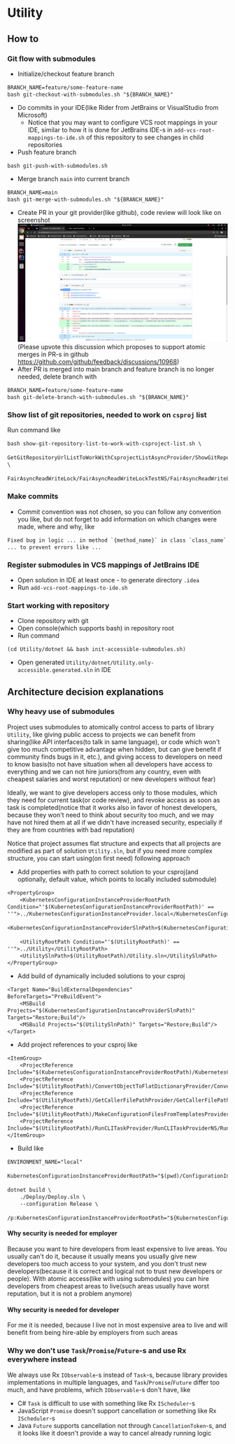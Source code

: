 # Utility
## How to
### Git flow with submodules
- Initialize/checkout feature branch
```
BRANCH_NAME=feature/some-feature-name
bash git-checkout-with-submodules.sh "${BRANCH_NAME}"
```
- Do commits in your IDE(like Rider from JetBrains or VisualStudio from Microsoft)
  - Notice that you may want to configure VCS root mappings in your IDE, similar to how it is done for JetBrains IDE-s in `add-vcs-root-mappings-to-ide.sh` of this repository to see changes in child repositories
- Push feature branch
```
bash git-push-with-submodules.sh
```
- Merge branch `main` into current branch
```
BRANCH_NAME=main
bash git-merge-with-submodules.sh "${BRANCH_NAME}"
```
- Create PR in your git provider(like github), code review will look like on screenshot
  ![Code review with submodules](code-review-with-submodules.png?raw=true "Code review with submodules")
  (Please upvote this discussion which proposes to support atomic merges in PR-s in github https://github.com/github/feedback/discussions/10968)
- After PR is merged into main branch and feature branch is no longer needed, delete branch with
```
BRANCH_NAME=feature/some-feature-name
bash git-delete-branch-with-submodules.sh "${BRANCH_NAME}"
```
### Show list of git repositories, needed to work on `csproj` list
Run command like
```
bash show-git-repository-list-to-work-with-csproject-list.sh \
    GetGitRepositoryUrlListToWorkWithCsprojectListAsyncProvider/ShowGitRepositoryUrlListToWorkWithCsprojectListCli/ShowGitRepositoryUrlListToWorkWithCsprojectListCli.csproj \
    FairAsyncReadWriteLock/FairAsyncReadWriteLockTestNS/FairAsyncReadWriteLockTestNS.csproj
```
### Make commits
- Commit convention was not chosen, so you can follow any convention you like, but do not forget to add information on which changes were made, where and why, like
```
Fixed bug in logic ... in method `{method_name}` in class `class_name` ... to prevent errors like ...
```
### Register submodules in VCS mappings of JetBrains IDE
- Open solution in IDE at least once - to generate directory `.idea`
- Run `add-vcs-root-mappings-to-ide.sh`
### Start working with repository
- Clone repository with git
- Open console(which supports bash) in repository root
- Run command
```
(cd Utility/dotnet && bash init-accessible-submodules.sh)
```
- Open generated `Utility/dotnet/Utility.only-accessible.generated.sln` in IDE

## Architecture decision explanations
### Why heavy use of submodules
Project uses submodules to atomically control access to parts of library `Utility`, like giving public access to projects we can benefit from sharing(like API interfaces(to talk in same language), or code which won't give too much competitive advantage when hidden, but can give benefit if community finds bugs in it, etc.), and giving access to developers on need to know basis(to not have situation when all developers have access to everything and we can not hire juniors(from any country, even with cheapest salaries and worst reputation) or new developers without fear)

Ideally, we want to give developers access only to those modules, which they need for current task(or code review), and revoke access as soon as task is completed(notice that it works also in favor of honest developers, because they won't need to think about security too much, and we may have not hired them at all if we didn't have increased security, especially if they are from countries with bad reputation)

Notice that project assumes flat structure and expects that all projects are modified as part of solution `Utility.sln`, but if you need more complex structure, you can start using(on first need) following approach
- Add properties with path to correct solution to your csproj(and optionally, default value, which points to locally included submodule)
```
<PropertyGroup>
    <KubernetesConfigurationInstanceProviderRootPath Condition="'$(KubernetesConfigurationInstanceProviderRootPath)' == ''">../KubernetesConfigurationInstanceProvider.local</KubernetesConfigurationInstanceProviderRootPath>
    <KubernetesConfigurationInstanceProviderSlnPath>$(KubernetesConfigurationInstanceProviderRootPath)/KubernetesConfigurationInstanceProvider.sln</KubernetesConfigurationInstanceProviderSlnPath>

    <UtilityRootPath Condition="'$(UtilityRootPath)' == ''">../Utility</UtilityRootPath>
    <UtilitySlnPath>$(UtilityRootPath)/Utility.sln</UtilitySlnPath>
</PropertyGroup>
```
- Add build of dynamically included solutions to your csproj
```
<Target Name="BuildExternalDependencies" BeforeTargets="PreBuildEvent">
    <MSBuild Projects="$(KubernetesConfigurationInstanceProviderSlnPath)" Targets="Restore;Build"/>
    <MSBuild Projects="$(UtilitySlnPath)" Targets="Restore;Build"/>
</Target>
```
- Add project references to your csproj like
```
<ItemGroup>
    <ProjectReference Include="$(KubernetesConfigurationInstanceProviderRootPath)/KubernetesConfigurationInstanceProviderNS/KubernetesConfigurationInstanceProviderNS.csproj"/>
    <ProjectReference Include="$(UtilityRootPath)/ConvertObjectToFlatDictionaryProvider/ConvertObjectToFlatDictionaryProviderNS/ConvertObjectToFlatDictionaryProviderNS.csproj"/>
    <ProjectReference Include="$(UtilityRootPath)/GetCallerFilePathProvider/GetCallerFilePathProviderNS/GetCallerFilePathProviderNS.csproj"/>
    <ProjectReference Include="$(UtilityRootPath)/MakeConfigurationFilesFromTemplatesProvider/MakeConfigurationFilesFromTemplatesProviderNS/MakeConfigurationFilesFromTemplatesProviderNS.csproj"/>
    <ProjectReference Include="$(UtilityRootPath)/RunCLITaskProvider/RunCLITaskProviderNS/RunCLITaskProviderNS.csproj"/>
</ItemGroup>
```
- Build like
```
ENVIRONMENT_NAME="local"

KubernetesConfigurationInstanceProviderRootPath="$(pwd)/ConfigurationInstanceProvider/KubernetesConfigurationInstanceProvider.${ENVIRONMENT_NAME}"

dotnet build \
    ./Deploy/Deploy.sln \
    --configuration Release \
    /p:KubernetesConfigurationInstanceProviderRootPath="${KubernetesConfigurationInstanceProviderRootPath}"
```
#### Why security is needed for employer
Because you want to hire developers from least expensive to live areas. You usually can't do it, because it usually means you usually give new developers too much access to your system, and you don't trust new developers(because it is correct and logical not to trust new developers or people). With atomic access(like with using submodules) you can hire developers from cheapest areas to live(such areas usually have worst reputation, but it is not a problem anymore)
#### Why security is needed for developer
For me it is needed, because I live not in most expensive area to live and will benefit from being hire-able by employers from such areas
### Why we don't use `Task`/`Promise`/`Future`-s and use Rx everywhere instead
We always use Rx `IObservable`-s instead of `Task`-s, because library provides implementations in multiple languages, and `Task`/`Promise`/`Future` differ too much, and have problems, which `IObservable`-s don't have, like
- C# `Task` is difficult to use with something like Rx `IScheduler`-s
- JavaScript `Promise` doesn't support cancellation or something like Rx `IScheduler`-s
- Java `Future` supports cancellation not through `CancellationToken`-s, and it looks like it doesn't provide a way to cancel already running logic
